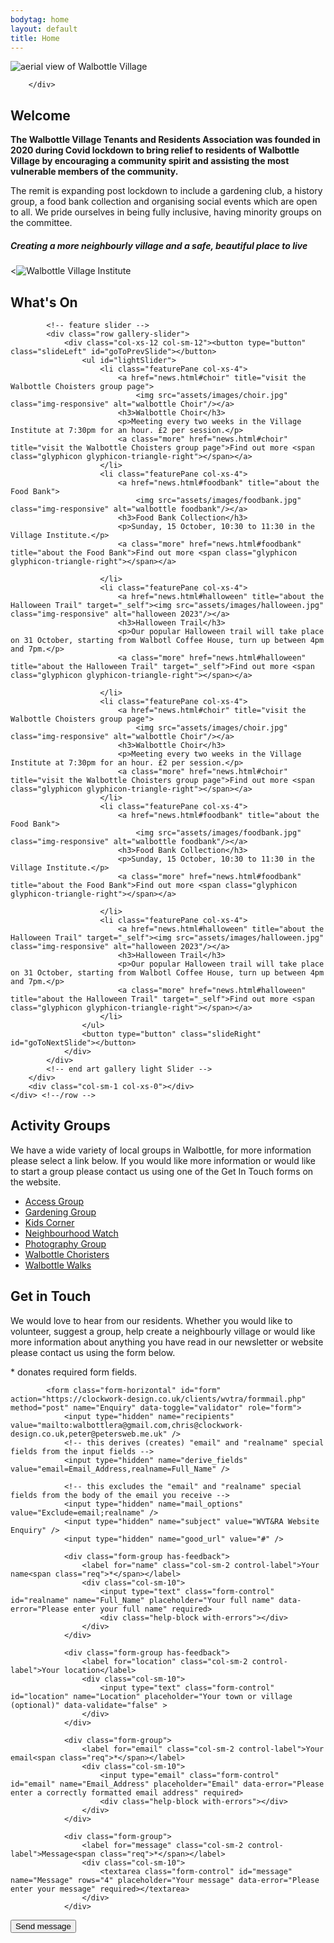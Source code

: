 ```yaml
---
bodytag: home
layout: default
title: Home
---
```

	
<div class="container-fluid">
	<div class="row">
<div class="mastImg">
<img src="assets/images/mastheadImg-home.jpg" class="img-responsive" 
alt="aerial view of Walbottle Village"/>

		</div>

<div class="container-fluid welcome">
	<div class="row">
		<div class="col-lg-1 col-md-1"></div>
		<div class="welcomePanel col-lg-10 col-md-10 row-eq-height">
			<div class="col-lg-7 col-md-7">
			  <h2>Welcome</h2>
			  <p><strong>The Walbottle Village Tenants and Residents Association was founded in 2020 during Covid lockdown to bring relief to residents of Walbottle Village by encouraging a community spirit and assisting the most vulnerable members of the community.</strong></p>
			  <p>The remit is expanding post lockdown to include a gardening club, a history group, a food bank collection and organising social events which are open to all. We pride ourselves in being fully inclusive, having minority groups on the committee.</p>
			  <h5>Creating a more neighbourly village and a safe, beautiful place to live</h5>
			</div>
			<div class="col-lg-5 col-md-5 hidden-sm hidden-xs">
		    <<img src="assets/images/wviBuilding.jpg" class="img-responsive" alt="Walbottle Village Institute"/>
			</div>
		</div>
		<div class="col-lg-1 col-md-1"></div>
		</div>
</div>
	
<div class="container-fluid redPanel">
	<div class="row">
		<div class="col-sm-1 col-xs-0"></div>
		<div class="col-sm-10 col-xs-12 gallerySlider">
			<h2>What's On</h2>

			<!-- feature slider -->
			<div class="row gallery-slider">
				<div class="col-xs-12 col-sm-12"><button type="button" class="slideLeft" id="goToPrevSlide"></button>
					<ul id="lightSlider">
						<li class="featurePane col-xs-4">
							<a href="news.html#choir" title="visit the Walbottle Choisters group page">
								<img src="assets/images/choir.jpg" class="img-responsive" alt="walbottle Choir"/></a>
							<h3>Walbottle Choir</h3>
							<p>Meeting every two weeks in the Village Institute at 7:30pm for an hour. £2 per session.</p>
							<a class="more" href="news.html#choir" title="visit the Walbottle Choisters group page">Find out more <span class="glyphicon glyphicon-triangle-right"></span></a>
						</li>
						<li class="featurePane col-xs-4">
							<a href="news.html#foodbank" title="about the Food Bank">
								<img src="assets/images/foodbank.jpg" class="img-responsive" alt="walbottle foodbank"/></a>
							<h3>Food Bank Collection</h3>
							<p>Sunday, 15 October, 10:30 to 11:30 in the Village Institute.</p>
							<a class="more" href="news.html#foodbank" title="about the Food Bank">Find out more <span class="glyphicon glyphicon-triangle-right"></span></a>

						</li>
						<li class="featurePane col-xs-4">
							<a href="news.html#halloween" title="about the Halloween Trail" target="_self"><img src="assets/images/halloween.jpg" class="img-responsive" alt="halloween 2023"/></a>
							<h3>Halloween Trail</h3>
							<p>Our popular Halloween trail will take place on 31 October, starting from Walbotl Coffee House, turn up between 4pm and 7pm.</p>
							<a class="more" href="news.html#halloween" title="about the Halloween Trail" target="_self">Find out more <span class="glyphicon glyphicon-triangle-right"></span></a>

						</li>
						<li class="featurePane col-xs-4">
							<a href="news.html#choir" title="visit the Walbottle Choisters group page">
								<img src="assets/images/choir.jpg" class="img-responsive" alt="walbottle Choir"/></a>
							<h3>Walbottle Choir</h3>
							<p>Meeting every two weeks in the Village Institute at 7:30pm for an hour. £2 per session.</p>
							<a class="more" href="news.html#choir" title="visit the Walbottle Choisters group page">Find out more <span class="glyphicon glyphicon-triangle-right"></span></a>
						</li>
						<li class="featurePane col-xs-4">
							<a href="news.html#foodbank" title="about the Food Bank">
								<img src="assets/images/foodbank.jpg" class="img-responsive" alt="walbottle foodbank"/></a>
							<h3>Food Bank Collection</h3>
							<p>Sunday, 15 October, 10:30 to 11:30 in the Village Institute.</p>
							<a class="more" href="news.html#foodbank" title="about the Food Bank">Find out more <span class="glyphicon glyphicon-triangle-right"></span></a>

						</li>
						<li class="featurePane col-xs-4">
							<a href="news.html#halloween" title="about the Halloween Trail" target="_self"><img src="assets/images/halloween.jpg" class="img-responsive" alt="halloween 2023"/></a>
							<h3>Halloween Trail</h3>
							<p>Our popular Halloween trail will take place on 31 October, starting from Walbotl Coffee House, turn up between 4pm and 7pm.</p>
							<a class="more" href="news.html#halloween" title="about the Halloween Trail" target="_self">Find out more <span class="glyphicon glyphicon-triangle-right"></span></a>
						</li>
					</ul>
					<button type="button" class="slideRight" id="goToNextSlide"></button>
				</div>
			</div>
			<!-- end art gallery light Slider -->
		</div>
		<div class="col-sm-1 col-xs-0"></div>
	</div> <!--/row -->
</div> <!-- /container-fluid -->
	

<div class="container-fluid whitePanel">
<div class="row">
	<div class="col-lg-1 col-md-1 col-sm-1 col-xs-0"></div>
	<div class="activity-contactPanel col-lg-10 col-md-10 col-sm-10 col-xs-12 row-eq-height">
		<div class="col-md-4 col-xs-12 activity">
				<h2>Activity Groups</h2>
				<p>We have a wide variety of local groups in Walbottle, for more information please select a link below. If you would like more information or would like to start a group please contact us using one of the Get In Touch forms on the website.</p>
				<ul>
					<li><a href="/about_us/access/" title="access Group" target="_self" class="ag-access" accessKey=""><span class="glyphicon glyphicon-triangle-right"></span> Access Group</a></li>
					<li><a href="/about_us/gardening/" title="gardening group" target="_self" class="ag-garden" accessKey=""><span class="glyphicon glyphicon-triangle-right"></span> Gardening Group</a></li>
					<li><a href="/about_us/kids-corner/" title="kids corner" target="_self" class="ag-kids" accessKey=""><span class="glyphicon glyphicon-triangle-right"></span> Kids Corner</a></li>
					<li><a href="neighbourhood_watch.html" title="neighbourhood watch" target="_self" class="activity" accessKey=""><span class="glyphicon glyphicon-triangle-right"></span> Neighbourhood Watch</a></li>
					<li><a href="photography_group" title="photography group" target="_self" class="ag-photo" accessKey=""><span class="glyphicon glyphicon-triangle-right"></span> Photography Group</a></li>
					<li><a href="walbottle_choristers.html" title="Walbottle choristers group" target="_self" class="ag-choir" accessKey=""><span class="glyphicon glyphicon-triangle-right"></span> Walbottle Choristers</a></li>
					<li><a href="/about_us/walbottle_walks/" title="Walbottle walks group" target="_self" class="ag-walks" accessKey=""><span class="glyphicon glyphicon-triangle-right"></span> Walbottle Walks</a></li>
				</ul>
		</div>
		<div class="col-xs-1"></div>
		<div class="col-md-7 col-xs-12 form">
			<h2>Get in Touch</h2>
			<p>We would love to hear from our residents. Whether you would like to volunteer, suggest a group, help create a neighbourly village or would like more information about anything you have read in our newsletter or website please contact us using the form below.</p>
			<p class="required"><span class="req">*</span> donates required form fields.</p>
			
			<form class="form-horizontal" id="form" action="https://clockwork-design.co.uk/clients/wvtra/formmail.php" method="post" name="Enquiry" data-toggle="validator" role="form">
				<input type="hidden" name="recipients" value="mailto:walbottlera@gmail.com,chris@clockwork-design.co.uk,peter@petersweb.me.uk" />
				<!-- this derives (creates) "email" and "realname" special fields from the input fields -->
				<input type="hidden" name="derive_fields" value="email=Email_Address,realname=Full_Name" />

				<!-- this excludes the "email" and "realname" special fields from the body of the email you receive -->
				<input type="hidden" name="mail_options" value="Exclude=email;realname" />
				<input type="hidden" name="subject" value="WVT&RA Website Enquiry" />
				<input type="hidden" name="good_url" value="#" />

				<div class="form-group has-feedback">
					<label for="name" class="col-sm-2 control-label">Your name<span class="req">*</span></label>
					<div class="col-sm-10">
						<input type="text" class="form-control" id="realname" name="Full_Name" placeholder="Your full name" data-error="Please enter your full name" required>
						<div class="help-block with-errors"></div>
					</div>
				</div>

				<div class="form-group has-feedback">
					<label for="location" class="col-sm-2 control-label">Your location</label>
					<div class="col-sm-10">
						<input type="text" class="form-control" id="location" name="Location" placeholder="Your town or village (optional)" data-validate="false" >
					</div>
				</div>

				<div class="form-group">
					<label for="email" class="col-sm-2 control-label">Your email<span class="req">*</span></label>
					<div class="col-sm-10">
						<input type="email" class="form-control" id="email" name="Email_Address" placeholder="Email" data-error="Please enter a correctly formatted email address" required>
						<div class="help-block with-errors"></div>
					</div>
				</div>

				<div class="form-group">
					<label for="message" class="col-sm-2 control-label">Message<span class="req">*</span></label>
					<div class="col-sm-10">
						<textarea class="form-control" id="message" name="Message" rows="4" placeholder="Your message" data-error="Please enter your message" required></textarea>
					</div>
				</div>
<div class="h-captcha" data-sitekey="f570f516-ee74-42ce-bce0-8232780da259" data-size="compact"></div>
				<div class="form-group">
					<div class="col-sm-12">
						<button type="submit" class="btn button block pull-right h-captcha">Send message</button>
					</div>
				</div>
			</form>
		</div>
	</div>
</div>
</div>
